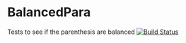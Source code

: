 # BalancedPara
Tests to see if the parenthesis are balanced 
[![Build Status](https://travis-ci.org/vidly15/BalancedPara.svg?branch=master)](https://travis-ci.org/vidly15/BalancedPara)
